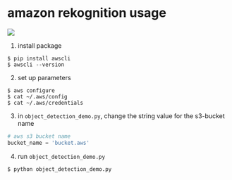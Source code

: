 # amazon rekognition usage

![](https://d1.awsstatic.com/product-marketing/Rekognition/Streaming-video-feature.d94ac284c8b4a250ea0b467f52e0cb60b4c30175.png)

1. install package
```
$ pip install awscli
$ awscli --version
```

2. set up parameters
```
$ aws configure
$ cat ~/.aws/config
$ cat ~/.aws/credentials
```

3. in `object_detection_demo.py`, change the string value for the s3-bucket name
```python
# aws s3 bucket name
bucket_name = 'bucket.aws'
```

4. run `object_detection_demo.py`
```bash
$ python object_detection_demo.py
```